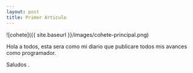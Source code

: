 ```yaml
---
layout: post
title: Primer Articulo
---
```

![cohete]({{ site.baseurl }}/images/cohete-principal.png)

Hola a todos, esta sera como mi diario que publicare todos mis avances como programador. 

Saludos .
